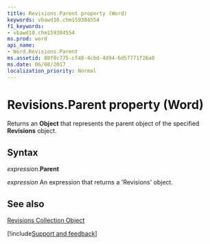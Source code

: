 ```yaml
---
title: Revisions.Parent property (Word)
keywords: vbawd10.chm159384554
f1_keywords:
- vbawd10.chm159384554
ms.prod: word
api_name:
- Word.Revisions.Parent
ms.assetid: 88f0c775-cf48-4cbd-4d94-6d57771f26a0
ms.date: 06/08/2017
localization_priority: Normal
---
```



# Revisions.Parent property (Word)

Returns an  **Object** that represents the parent object of the specified **Revisions** object.


## Syntax

_expression_.**Parent**

 _expression_ An expression that returns a 'Revisions' object.


## See also


[Revisions Collection Object](Word.revisions.md)

[!include[Support and feedback](~/includes/feedback-boilerplate.md)]